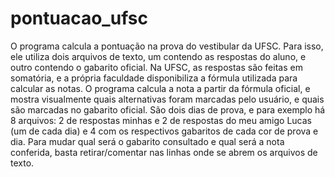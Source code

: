 # pontuacao_ufsc
O programa calcula a pontuação na prova do vestibular da UFSC.
Para isso, ele utiliza dois arquivos de texto, um contendo as respostas do aluno, e outro contendo o gabarito oficial.
Na UFSC, as respostas são feitas em somatória, e a própria faculdade disponibiliza a fórmula utilizada para calcular as notas.
O programa calcula a nota a partir da fórmula oficial, e mostra visualmente quais alternativas foram marcadas pelo usuário, e quais são marcadas no gabarito oficial.
São dois dias de prova, e para exemplo há 8 arquivos: 2 de respostas minhas e 2 de respostas do meu amigo Lucas (um de cada dia) e 4 com os respectivos gabaritos de cada cor de prova e dia.
Para mudar qual será o gabarito consultado e qual será a nota conferida, basta retirar/comentar nas linhas onde se abrem os arquivos de texto.
